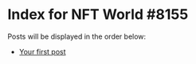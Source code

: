 # Index for NFT World #8155
Posts will be displayed in the order below:

- [Your first post](./001-first.md)

